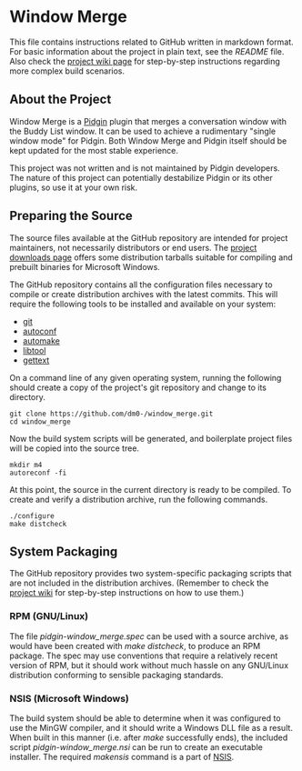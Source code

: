 # Window Merge

This file contains instructions related to GitHub written in markdown format.
For basic information about the project in plain text, see the _README_ file.
Also check the [project wiki page](http://github.com/dm0-/window_merge/wiki)
for step-by-step instructions regarding more complex build scenarios.

## About the Project

Window Merge is a [Pidgin](http://pidgin.im/) plugin that merges a conversation
window with the Buddy List window.  It can be used to achieve a rudimentary
"single window mode" for Pidgin.  Both Window Merge and Pidgin itself should be
kept updated for the most stable experience.

This project was not written and is not maintained by Pidgin developers.  The
nature of this project can potentially destabilize Pidgin or its other plugins,
so use it at your own risk.

## Preparing the Source

The source files available at the GitHub repository are intended for project
maintainers, not necessarily distributors or end users.  The [project downloads
page](http://github.com/dm0-/window_merge/downloads) offers some distribution
tarballs suitable for compiling and prebuilt binaries for Microsoft Windows.

The GitHub repository contains all the configuration files necessary to compile
or create distribution archives with the latest commits.  This will require the
following tools to be installed and available on your system:

* [git](http://git-scm.com/)
* [autoconf](http://www.gnu.org/software/autoconf/)
* [automake](http://www.gnu.org/software/automake/)
* [libtool](http://www.gnu.org/software/libtool/)
* [gettext](http://www.gnu.org/software/gettext/)

On a command line of any given operating system, running the following should
create a copy of the project's git repository and change to its directory.

    git clone https://github.com/dm0-/window_merge.git
    cd window_merge

Now the build system scripts will be generated, and boilerplate project files
will be copied into the source tree.

    mkdir m4
    autoreconf -fi

At this point, the source in the current directory is ready to be compiled.  To
create and verify a distribution archive, run the following commands.

    ./configure
    make distcheck

## System Packaging

The GitHub repository provides two system-specific packaging scripts that are
not included in the distribution archives.  (Remember to check the [project
wiki](http://github.com/dm0-/window_merge/wiki) for step-by-step instructions
on how to use them.)

### RPM (GNU/Linux)

The file _pidgin-window_merge.spec_ can be used with a source archive, as would
have been created with _make distcheck_, to produce an RPM package.  The spec
may use conventions that require a relatively recent version of RPM, but it
should work without much hassle on any GNU/Linux distribution conforming to
sensible packaging standards.

### NSIS (Microsoft Windows)

The build system should be able to determine when it was configured to use the
MinGW compiler, and it should write a Windows DLL file as a result.  When built
in this manner (i.e. after _make_ successfully ends), the included script
_pidgin-window_merge.nsi_ can be run to create an executable installer.  The
required _makensis_ command is a part of [NSIS](http://nsis.sourceforge.net/).
